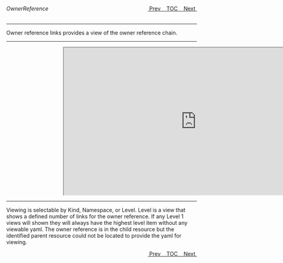<topicKey ownerref/>
<topicBack id="topicNext" link="comparesnap"/>
<topicNext id="topicBack" link="xreference"/>

<a style="float: right;" href="javascript:docNextTopic()">&nbsp;&nbsp;Next&nbsp;<i class="fas fa-lg fa-arrow-right"></i></a>
<a style="float: right;" href="javascript:docNextTopic('toc')">&nbsp;&nbsp;TOC&nbsp;&nbsp;</a>
<a style="float: right;" href="javascript:docPrevTopic()"><i class="fas fa-lg fa-arrow-left"></i>&nbsp;Prev&nbsp;&nbsp;</a>

###### OwnerReference

---
  
Owner reference links provides a view of the owner reference chain.  

---

<div style="margin-left: 150px;">
    <iframe width="700" height="390" src="https://www.youtube.com/embed/EqknUXaIRnk">
    </iframe>
</div>

---

Viewing is selectable by Kind, Namespace, or Level.  Level is a view that shows a defined number of links for the owner reference.  If any Level 1 views will shown they will always have the highest level item without any viewable yaml.  The owner reference is in the child resource but the identified parent resource could not be located to provide the yaml for viewing.



<a style="float: right;" href="javascript:docNextTopic()">&nbsp;&nbsp;Next&nbsp;<i class="fas fa-lg fa-arrow-right"></i></a>
<a style="float: right;" href="javascript:docNextTopic('toc')">&nbsp;&nbsp;TOC&nbsp;&nbsp;</a>
<a style="float: right;" href="javascript:docPrevTopic()"><i class="fas fa-lg fa-arrow-left"></i>&nbsp;Prev&nbsp;&nbsp;</a>
